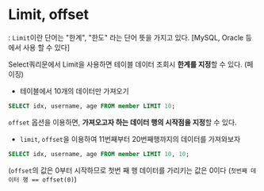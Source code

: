 # Limit, offset
: `Limit`이란 단어는 "한계", "한도" 라는 단어 뜻을 가지고 있다.
[MySQL, Oracle 등에서 사용 할 수 있다]

Select쿼리문에서 Limit을 사용하면 테이블 데이터 조회시 **한계를 지정**할 수 있다. (페이징)

- 테이블에서 10개의 데이터만 가져오기
```sql
SELECT idx, username, age FROM member LIMIT 10;
```

`offset` 옵션을 이용하면, **가져오고자 하는 데이터 행의 시작점을 지정**할 수 있다.

- `limit`, `offset`을 이용하여 11번째부터 20번째행까지의 데이터를 가져와보자
```sql
SELECT idx, username, age FROM member LIMIT 10, 10;
```
(`offset`의 값은 0부터 시작하므로 첫번 째 행 데이터를 가리키는 값은 0이다  (`첫번째 데이터 행 == offset(0)`)